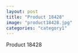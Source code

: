 ```yaml
---
layout: post
title: "Product 18428"
image: "product18428.jpg"
categories: "category1"
---
```

Product 18428
